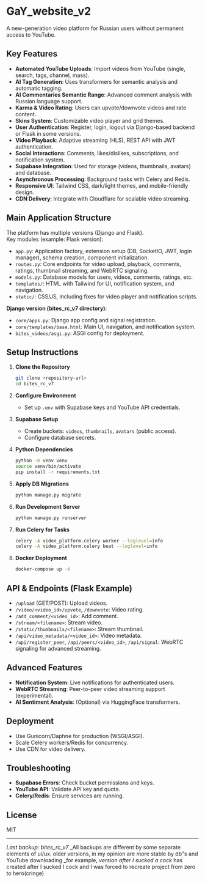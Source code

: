 # GaY_website_v2

A new-generation video platform for Russian users without permanent access to YouTube.

## Key Features

- **Automated YouTube Uploads**: Import videos from YouTube (single, search, tags, channel, mass).
- **AI Tag Generation**: Uses transformers for semantic analysis and automatic tagging.
- **AI Commentaries Semantic Range**: Advanced comment analysis with Russian language support.
- **Karma & Video Rating**: Users can upvote/downvote videos and rate content.
- **Skins System**: Customizable video player and grid themes.
- **User Authentication**: Register, login, logout via Django-based backend or Flask in some versions.
- **Video Playback**: Adaptive streaming (HLS), REST API with JWT authentication.
- **Social Interactions**: Comments, likes/dislikes, subscriptions, and notification system.
- **Supabase Integration**: Used for storage (videos, thumbnails, avatars) and database.
- **Asynchronous Processing**: Background tasks with Celery and Redis.
- **Responsive UI**: Tailwind CSS, dark/light themes, and mobile-friendly design.
- **CDN Delivery**: Integrate with Cloudflare for scalable video streaming.

## Main Application Structure

The platform has multiple versions (Django and Flask).  
Key modules (example: Flask version):
- `app.py`: Application factory, extension setup (DB, SocketIO, JWT, login manager), schema creation, component initialization.
- `routes.py`: Core endpoints for video upload, playback, comments, ratings, thumbnail streaming, and WebRTC signaling.
- `models.py`: Database models for users, videos, comments, ratings, etc.
- `templates/`: HTML with Tailwind for UI, notification system, and navigation.
- `static/`: CSS/JS, including fixes for video player and notification scripts.

**Django version (bites_rc_v7 directory)**:
- `core/apps.py`: Django app config and signal registration.
- `core/templates/base.html`: Main UI, navigation, and notification system.
- `bites_videos/asgi.py`: ASGI config for deployment.

## Setup Instructions

1. **Clone the Repository**
   ```bash
   git clone <repository-url>
   cd bites_rc_v7
   ```

2. **Configure Environment**
   - Set up `.env` with Supabase keys and YouTube API credentials.

3. **Supabase Setup**
   - Create buckets: `videos`, `thumbnails`, `avatars` (public access).
   - Configure database secrets.

4. **Python Dependencies**
   ```bash
   python -m venv venv
   source venv/bin/activate
   pip install -r requirements.txt
   ```

5. **Apply DB Migrations**
   ```bash
   python manage.py migrate
   ```

6. **Run Development Server**
   ```bash
   python manage.py runserver
   ```

7. **Run Celery for Tasks**
   ```bash
   celery -A video_platform.celery worker --loglevel=info
   celery -A video_platform.celery beat --loglevel=info
   ```

8. **Docker Deployment**
   ```bash
   docker-compose up -d
   ```

## API & Endpoints (Flask Example)

- `/upload` (GET/POST): Upload videos.
- `/video/<video_id>/upvote`, `/downvote`: Video rating.
- `/add_comment/<video_id>`: Add comment.
- `/stream/<filename>`: Stream video.
- `/static/thumbnails/<filename>`: Stream thumbnail.
- `/api/video_metadata/<video_id>`: Video metadata.
- `/api/register_peer`, `/api/peers/<video_id>`, `/api/signal`: WebRTC signaling for advanced streaming.

## Advanced Features

- **Notification System**: Live notifications for authenticated users.
- **WebRTC Streaming**: Peer-to-peer video streaming support (experimental).
- **AI Sentiment Analysis**: (Optional) via HuggingFace transformers.

## Deployment

- Use Gunicorn/Daphne for production (WSGI/ASGI).
- Scale Celery workers/Redis for concurrency.
- Use CDN for video delivery.

## Troubleshooting

- **Supabase Errors**: Check bucket permissions and keys.
- **YouTube API**: Validate API key and quota.
- **Celery/Redis**: Ensure services are running.

## License

MIT

---

_Last backup: bites_rc_v7_
_All backups are different by some separate elements of ui/ux. older versions, in my opinion are more stable by db"s and YouTube downloading
_for example, *version after I sucked a cock* has created after I sucked I cock and I was forced to recreate project from zero to hero(cringe)
